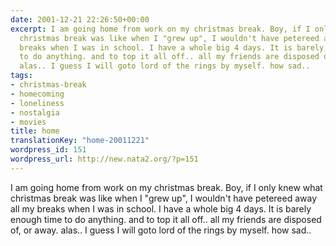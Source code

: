 ```yaml
---
date: 2001-12-21 22:26:50+00:00
excerpt: I am going home from work on my christmas break. Boy, if I only knew what
  christmas break was like when I "grew up", I wouldn't have petereed away all my
  breaks when I was in school. I have a whole big 4 days. It is barely enough time
  to do anything. and to top it all off.. all my friends are disposed of, or away.
  alas.. I guess I will goto lord of the rings by myself. how sad..
tags:
- christmas-break
- homecoming
- loneliness
- nostalgia
- movies
title: home
translationKey: "home-20011221"
wordpress_id: 151
wordpress_url: http://new.nata2.org/?p=151
---
```


I am going home from work on my christmas break. Boy, if I only knew what christmas break was like when I "grew up", I wouldn't have petereed away all my breaks when I was in school. I have a whole big 4 days. It is barely enough time to do anything. and to top it all off.. all my friends are disposed of, or away. alas.. I guess I will goto lord of the rings by myself. how sad..